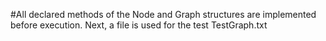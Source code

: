 #All declared methods of the Node and Graph structures are implemented before execution.
Next, a file is used for the test TestGraph.txt
